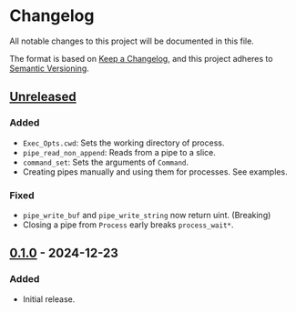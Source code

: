 # Changelog

All notable changes to this project will be documented in this file.

The format is based on [Keep a Changelog](https://keepachangelog.com/en/1.1.0/), and this project
adheres to [Semantic Versioning](https://semver.org/spec/v2.0.0.html).

## [Unreleased]

### Added

- `Exec_Opts.cwd`: Sets the working directory of process.
- `pipe_read_non_append`: Reads from a pipe to a slice.
- `command_set`: Sets the arguments of `Command`.
- Creating pipes manually and using them for processes. See examples.

### Fixed

- `pipe_write_buf` and `pipe_write_string` now return uint. (Breaking)
- Closing a pipe from `Process` early breaks `process_wait*`.

## [0.1.0] - 2024-12-23

### Added

- Initial release.

[Unreleased]: https://github.com/spitulax/subprocess.odin/compare/0.1.0...HEAD
[0.1.0]: https://github.com/spitulax/subprocess.odin/releases/tag/0.1.0
